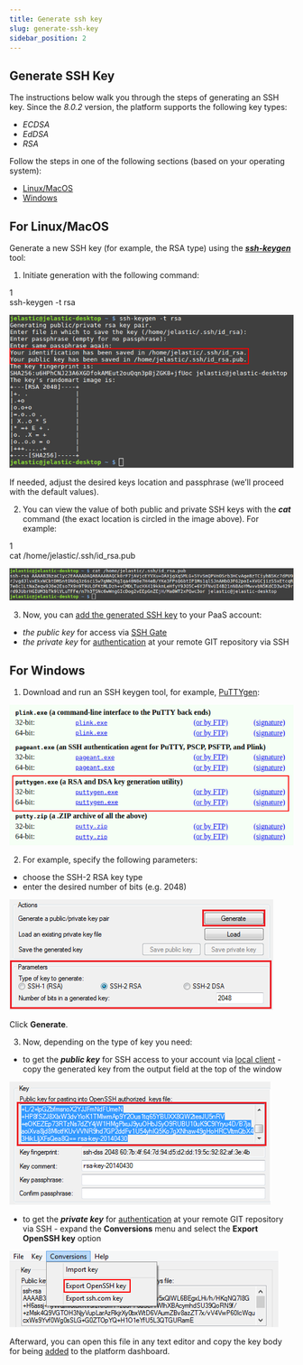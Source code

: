 ```yaml
---
title: Generate ssh key
slug: generate-ssh-key
sidebar_position: 2
---
```


## Generate SSH Key

The instructions below walk you through the steps of generating an SSH key. Since the _8.0.2_ version, the platform supports the following key types:

- _ECDSA_
- _EdDSA_
- _RSA_

Follow the steps in one of the following sections (based on your operating system):

- [Linux/MacOS](/docs/deployment-tools/ssh/generate-ssh-key#for-linuxmacos)
- [Windows](/docs/deployment-tools/ssh/generate-ssh-key#for-windows)

## For Linux/MacOS

Generate a new SSH key (for example, the RSA type) using the [**_ssh-keygen_**](https://linux.die.net/man/1/ssh-keygen) tool:

1. Initiate generation with the following command:

<div style={{
    width: '100%',
    border: '1px solid #eee',
    borderRadius: '7px',
    boxShadow: 'rgba(0, 0, 0, 0.16) 0px 1px 4px',
    overflow: 'hidden',
    margin: '0 0 1rem 0',
}}>
        <div style={{
            display: "flex",
        }}>
        <div style={{ width: '5%', background: 'red',
        padding: '10px 20px 5px 20px', color: 'white' }}>
          1
        </div>
        <div style={{
            padding: '10px 20px 5px 20px',
        }}>
           ssh-keygen -t rsa
        </div>
    </div>
</div>

<div style={{
    display:'flex',
    justifyContent: 'center',
    margin: '0 0 1rem 0'
}}>

![Locale Dropdown](./img/GenerateSSHKey/01-ssh-keygen-generate-rsa-key.png)

</div>

If needed, adjust the desired keys location and passphrase (we’ll proceed with the default values).

2. You can view the value of both public and private SSH keys with the **_cat_** command (the exact location is circled in the image above). For example:

<div style={{
    width: '100%',
    border: '1px solid #eee',
    borderRadius: '7px',
    boxShadow: 'rgba(0, 0, 0, 0.16) 0px 1px 4px',
    overflow: 'hidden',
    margin: '0 0 1rem 0',
}}>
        <div style={{
            display: "flex",
        }}>
        <div style={{ width: '5%', background: 'red',
        padding: '10px 20px 5px 20px', color: 'white' }}>
          1
        </div>
        <div style={{
            padding: '10px 20px 5px 20px',
        }}>
           cat /home/jelastic/.ssh/id_rsa.pub
        </div>
    </div>
</div>

<div style={{
    display:'flex',
    justifyContent: 'center',
    margin: '0 0 1rem 0'
}}>

![Locale Dropdown](./img/GenerateSSHKey/02-vie-ssh-key-value-console.png)

</div>

3. Now, you can [add the generated SSH key](/docs/deployment-tools/ssh/add-ssh-key) to your PaaS account:

- _the public key_ for access via [SSH Gate](/docs/deployment-tools/ssh/ssh-access/ssh-gate)
- _the private key_ for [authentication](/docs/deployment/ssh-access-to-git-repository) at your remote GIT repository via SSH

## For Windows

1. Download and run an SSH keygen tool, for example, [PuTTYgen](https://www.chiark.greenend.org.uk/~sgtatham/putty/latest.html):

<div style={{
    display:'flex',
    justifyContent: 'center',
    margin: '0 0 1rem 0'
}}>

![Locale Dropdown](./img/GenerateSSHKey/03-putty-keygen-tool-download.png)

</div>

2. For example, specify the following parameters:

- choose the SSH-2 RSA key type
- enter the desired number of bits (e.g. 2048)

<div style={{
    display:'flex',
    justifyContent: 'center',
    margin: '0 0 1rem 0'
}}>

![Locale Dropdown](./img/GenerateSSHKey/04-putty-generate-rsa-ssh-key.png)

</div>

Click **Generate**.

3. Now, depending on the type of key you need:

- to get the **_public key_** for SSH access to your account via [local client](/docs/deployment-tools/ssh/ssh-access/ssh-gate) - copy the generated key from the output field at the top of the window

<div style={{
    display:'flex',
    justifyContent: 'center',
    margin: '0 0 1rem 0'
}}>

![Locale Dropdown](./img/GenerateSSHKey/05-putty-view-public-key-value.png)

</div>

- to get the **_private key_** for [authentication](/docs/deployment/ssh-access-to-git-repository) at your remote GIT repository via SSH - expand the **Conversions** menu and select the **Export OpenSSH key** option

<div style={{
    display:'flex',
    justifyContent: 'center',
    margin: '0 0 1rem 0'
}}>

![Locale Dropdown](./img/GenerateSSHKey/06-putty-export-private-key.png)

</div>

Afterward, you can open this file in any text editor and copy the key body for being [added](https://cloudmydc.com/) to the platform dashboard.
